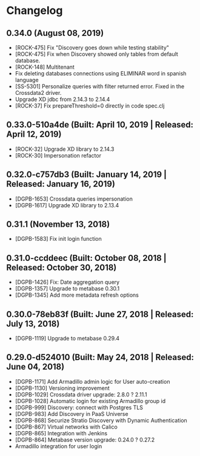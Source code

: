 # Changelog

## 0.34.0 (August 08, 2019)

* [ROCK-475] Fix "Discovery goes down while testing stability"
* [ROCK-475] Fix when Discovery showed only tables from default database.
* [ROCK-148] Multitenant
* Fix deleting databases connections using ELIMINAR word in spanish language
* [SS-5301] Personalize queries with filter returned error. Fixed in the Crossdata2 driver.
* Upgrade XD jdbc from 2.14.3 to 2.14.4
* [ROCK-37] Fix prepareThreshold=0 directly in code spec.clj

## 0.33.0-510a4de (Built: April 10, 2019 | Released: April 12, 2019)

* [ROCK-32] Upgrade XD library to 2.14.3
* [ROCK-30] Impersonation refactor

## 0.32.0-c757db3 (Built: January 14, 2019 | Released: January 16, 2019)

* [DGPB-1653] Crossdata queries impersonation
* [DGPB-1617] Upgrade XD library to 2.13.4

## 0.31.1 (November 13, 2018)

* [DGPB-1583] Fix init login function

## 0.31.0-ccddeec (Built: October 08, 2018 | Released: October 30, 2018)

* [DGPB-1426] Fix: Date aggregation query
* [DGPB-1357] Upgrade to metabase 0.30.1
* [DGPB-1345] Add more metadata refresh options

## 0.30.0-78eb83f (Built: June 27, 2018 | Released: July 13, 2018)

* [DGPB-1119] Upgrade to metabase 0.29.4

## 0.29.0-d524010 (Built: May 24, 2018 | Released: June 04, 2018)

* [DGPB-1171] Add Armadillo admin logic for User auto-creation
* [DGPB-1130] Versioning improvement
* [DGPB-1029] Crossdata driver upgrade: 2.8.0 ? 2.11.1
* [DGPB-1028] Automatic login for existing Armadillo group id
* [DGPB-999] Discovery: connect with Postgres TLS
* [DGPB-983] Add Discovery in PaaS Universe
* [DGPB-868] Securize Stratio Discovery with Dynamic Authentication
* [DGPB-867] Virtual networks with Calico
* [DGPB-865] Integration with Jenkins
* [DGPB-864] Metabase version upgrade: 0.24.0 ? 0.27.2
* Armadillo integration for user login

